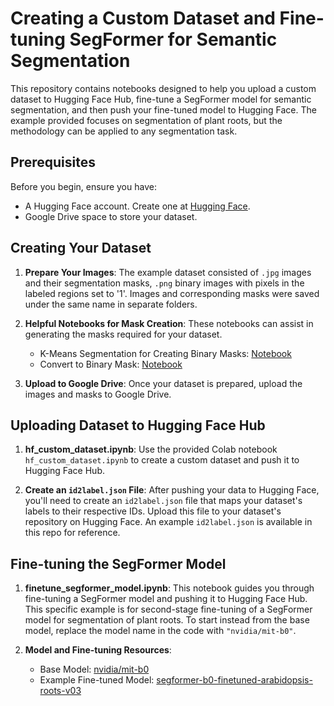 # Creating a Custom Dataset and Fine-tuning SegFormer for Semantic Segmentation

This repository contains notebooks designed to help you upload a custom dataset to Hugging Face Hub, fine-tune a SegFormer model for semantic segmentation, and then push your fine-tuned model to Hugging Face. The example provided focuses on segmentation of plant roots, but the methodology can be applied to any segmentation task.

## Prerequisites

Before you begin, ensure you have:
- A Hugging Face account. Create one at [Hugging Face](https://huggingface.co/join).
- Google Drive space to store your dataset.

## Creating Your Dataset

1. **Prepare Your Images**: The example dataset consisted of `.jpg` images and their segmentation masks, `.png` binary images with pixels in the labeled regions set to '1'. Images and corresponding masks were saved under the same name in separate folders.

3. **Helpful Notebooks for Mask Creation**: These notebooks can assist in generating the masks required for your dataset.
   - K-Means Segmentation for Creating Binary Masks: [Notebook](https://github.com/jacquelinegrimm/kmeans-segmentation/blob/main/arabidopsis_root_segmentation_kmeans.ipynb)
   - Convert to Binary Mask: [Notebook](https://github.com/jacquelinegrimm/useful-scripts/blob/main/convert_to_binary.ipynb)

4. **Upload to Google Drive**: Once your dataset is prepared, upload the images and masks to Google Drive.

## Uploading Dataset to Hugging Face Hub

1. **hf_custom_dataset.ipynb**: Use the provided Colab notebook `hf_custom_dataset.ipynb` to create a custom dataset and push it to Hugging Face Hub.

2. **Create an `id2label.json` File**: After pushing your data to Hugging Face, you'll need to create an `id2label.json` file that maps your dataset's labels to their respective IDs. Upload this file to your dataset's repository on Hugging Face. An example `id2label.json` is available in this repo for reference.

## Fine-tuning the SegFormer Model

1. **finetune_segformer_model.ipynb**: This notebook guides you through fine-tuning a SegFormer model and pushing it to Hugging Face Hub. This specific example is for second-stage fine-tuning of a SegFormer model for segmentation of plant roots. To start instead from the base model, replace the model name in the code with `"nvidia/mit-b0"`.

2. **Model and Fine-tuning Resources**:
   - Base Model: [nvidia/mit-b0](https://huggingface.co/nvidia/mit-b0)
   - Example Fine-tuned Model: [segformer-b0-finetuned-arabidopsis-roots-v03](https://huggingface.co/jacquelinegrimm/segformer-b0-finetuned-arabidopsis-roots-v03)
